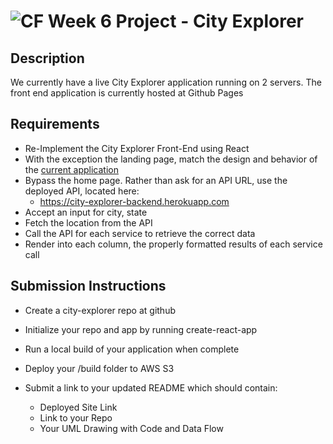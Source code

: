 ![CF](http://i.imgur.com/7v5ASc8.png) Week 6 Project - City Explorer
====================================================================

## Description
We currently have a live City Explorer application running on 2 servers. The front end application is currently hosted at Github Pages

## Requirements
* Re-Implement the City Explorer Front-End using React
* With the exception the landing page, match the design and behavior of the [current application](https://codefellows.github.io/city_explorer/)
* Bypass the home page. Rather than ask for an API URL, use the deployed API, located here:
    * https://city-explorer-backend.herokuapp.com
* Accept an input for city, state
* Fetch the location from the API
* Call the API for each service to retrieve the correct data
* Render into each column, the properly formatted results of each service call

## Submission Instructions
* Create a city-explorer repo at github
* Initialize your repo and app by running create-react-app
* Run a local build of your application when complete
* Deploy your /build folder to AWS S3

* Submit a link to your updated README which should contain:
    * Deployed Site Link
    * Link to your Repo
    * Your UML Drawing with Code and Data Flow

